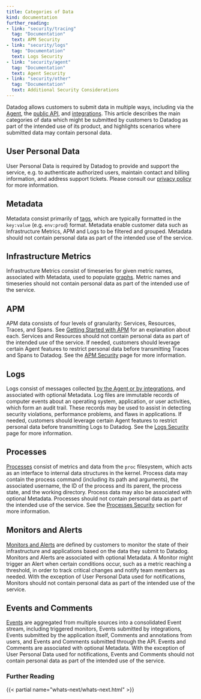 ```yaml
---
title: Categories of Data
kind: documentation
further_reading:
- link: "security/tracing"
  tag: "Documentation"
  text: APM Security
- link: "security/logs"
  tag: "Documentation"
  text: Logs Security
- link: "security/agent"
  tag: "Documentation"
  text: Agent Security
- link: "security/other"
  tag: "Documentation"
  text: Additional Security Considerations
---
```


Datadog allows customers to submit data in multiple ways, including via the [Agent][1], the [public API][2], and [integrations][3]. This article describes the main categories of data which might be submitted by customers to Datadog as part of the intended use of its product, and highlights scenarios where submitted data may contain personal data.

## User Personal Data

User Personal Data is required by Datadog to provide and support the service, e.g. to authenticate authorized users, maintain contact and billing information, and address support tickets. Please consult our [privacy policy][4] for more information.

## Metadata

Metadata consist primarily of [tags][5], which are typically formatted in the `key:value` (e.g. `env:prod`) format. Metadata enable customer data such as Infrastructure Metrics, APM and Logs to be filtered and grouped. Metadata should not contain personal data as part of the intended use of the service.

## Infrastructure Metrics

Infrastructure Metrics consist of timeseries for given metric names, associated with Metadata, used to populate [graphs][6]. Metric names and timeseries should not contain personal data as part of the intended use of the service.

## APM

APM data consists of four levels of granularity: Services, Resources, Traces, and Spans. See [Getting Started with APM][7] for an explanation about each. Services and Resources should not contain personal data as part of the intended use of the service. If needed, customers should leverage certain Agent features to restrict personal data before transmitting Traces and Spans to Datadog. See the [APM Security][12] page for more information.

## Logs

Logs consist of messages collected [by the Agent or by integrations][8], and associated with optional Metadata. Log files are immutable records of computer events about an operating system, application, or user activities, which form an audit trail. These records may be used to assist in detecting security violations, performance problems, and flaws in applications. If needed, customers should leverage certain Agent features to restrict personal data before transmitting Logs to Datadog. See the [Logs Security][13] page for more information.

## Processes

[Processes][9] consist of metrics and data from the `proc` filesystem, which acts as an interface to internal data structures in the kernel. Process data may contain the process command (including its path and arguments), the associated username, the ID of the process and its parent, the process state, and the working directory. Process data may also be associated with optional Metadata. Processes should not contain personal data as part of the intended use of the service. See the [Processes Security][14] section for more information.

## Monitors and Alerts

[Monitors and Alerts][10] are defined by customers to monitor the state of their infrastructure and applications based on the data they submit to Datadog. Monitors and Alerts are associated with optional Metadata. A Monitor might trigger an Alert when certain conditions occur, such as a metric reaching a threshold, in order to track critical changes and notify team members as needed. With the exception of User Personal Data used for notifications, Monitors should not contain personal data as part of the intended use of the service.

## Events and Comments

[Events][11] are aggregated from multiple sources into a consolidated Event stream, including triggered monitors, Events submitted by integrations, Events submitted by the application itself, Comments and annotations from users, and Events and Comments submitted through the API. Events and Comments are associated with optional Metadata. With the exception of User Personal Data used for notifications, Events and Comments should not contain personal data as part of the intended use of the service.

### Further Reading

{{< partial name="whats-next/whats-next.html" >}}

[1]: /agent/
[2]: /api/
[3]: /integrations/
[4]: https://www.datadoghq.com/legal/privacy/
[5]: /getting_started/tagging/
[6]: /graphing/
[7]: /tracing/visualization/
[8]: /logs/log_collection/
[9]: /graphing/infrastructure/process/
[10]: /monitors/
[11]: /graphing/event_stream/
[12]: /security/tracing/
[13]: /security/logs/
[14]: /security/other/
